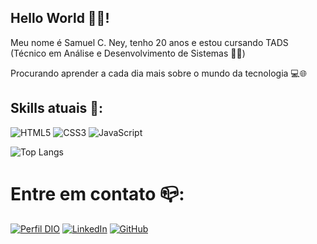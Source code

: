 ## Hello World 🧙‍♂️!

Meu nome é Samuel C. Ney, tenho 20 anos e estou cursando TADS
(Técnico em Análise e Desenvolvimento de Sistemas 👨‍💻)

Procurando aprender a cada dia mais sobre o mundo da tecnologia 💻🌐

## Skills atuais 🚀:
![HTML5](https://img.shields.io/badge/HTML5-E34F26?style=for-the-badge&logo=html5&logoColor=white) ![CSS3](https://img.shields.io/badge/CSS3-1572B6?style=for-the-badge&logo=css3&logoColor=white) ![JavaScript](https://img.shields.io/badge/JavaScript-F7DF1E?style=for-the-badge&logo=javascript&logoColor=black)

![Top Langs](https://github-readme-stats-git-masterrstaa-rickstaa.vercel.app/api/top-langs/?username=samuelcney&layout=compact&bg_color=000&border_color=790000&title_color=790000&text_color=FFF)

# Entre em contato 📪:
[![Perfil DIO](https://img.shields.io/badge/-Meu%20Perfil%20na%20DIO-30A3DC?style=for-the-badge)](https://dio.me/users/samuelcney2)
[![LinkedIn](https://img.shields.io/badge/-LinkedIn-000?style=for-the-badge&logo=linkedin&logoColor=30A3DC)](https://www.linkedin.com/in/samuel-costa-b94331291/)
[![GitHub](https://img.shields.io/badge/GitHub-000?style=for-the-badge&logo=github&logoColor=30A3DC)](https://github.com/samuelcney)
